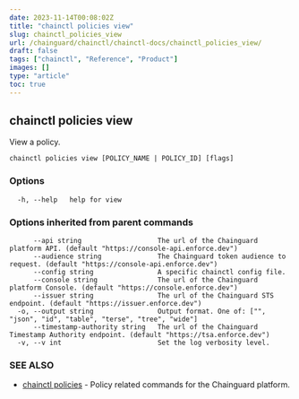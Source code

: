 ```yaml
---
date: 2023-11-14T00:08:02Z
title: "chainctl policies view"
slug: chainctl_policies_view
url: /chainguard/chainctl/chainctl-docs/chainctl_policies_view/
draft: false
tags: ["chainctl", "Reference", "Product"]
images: []
type: "article"
toc: true
---
```

## chainctl policies view

View a policy.

```
chainctl policies view [POLICY_NAME | POLICY_ID] [flags]
```

### Options

```
  -h, --help   help for view
```

### Options inherited from parent commands

```
      --api string                   The url of the Chainguard platform API. (default "https://console-api.enforce.dev")
      --audience string              The Chainguard token audience to request. (default "https://console-api.enforce.dev")
      --config string                A specific chainctl config file.
      --console string               The url of the Chainguard platform Console. (default "https://console.enforce.dev")
      --issuer string                The url of the Chainguard STS endpoint. (default "https://issuer.enforce.dev")
  -o, --output string                Output format. One of: ["", "json", "id", "table", "terse", "tree", "wide"]
      --timestamp-authority string   The url of the Chainguard Timestamp Authority endpoint. (default "https://tsa.enforce.dev")
  -v, --v int                        Set the log verbosity level.
```

### SEE ALSO

* [chainctl policies](/chainguard/chainctl/chainctl-docs/chainctl_policies/)	 - Policy related commands for the Chainguard platform.

